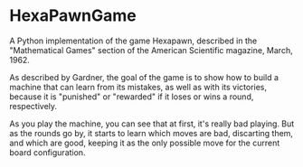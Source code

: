 # HexaPawnGame
A Python implementation of the game Hexapawn, described in the "Mathematical Games" section of the American Scientific magazine, March, 1962.

As described by Gardner, the goal of the game is to show how to build a machine that can learn from its mistakes, as well as with its victories, because it is "punished" or "rewarded" if it loses or wins a round, respectively.

As you play the machine, you can see that at first, it's really bad playing. But as the rounds go by, it starts to learn which moves are bad, discarting them, and which are good, keeping it as the only possible move for the current board configuration.
